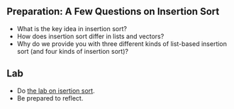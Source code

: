 Preparation: A Few Questions on Insertion Sort
----------------------------------------------

* What is the key idea in insertion sort?
* How does insertion sort differ in lists and vectors?
* Why do we provide you with three different kinds of list-based insertion 
  sort (and four kinds of insertion sort)?

Lab
---

* Do [the lab on isertion sort](../Labs/insertion-sort-lab.html).
* Be prepared to reflect.

